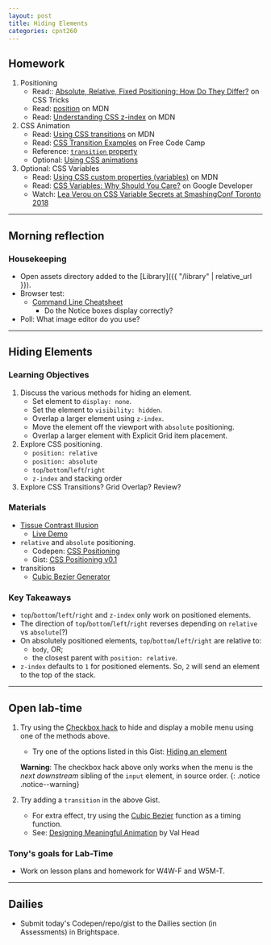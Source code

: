 ```yaml
---
layout: post
title: Hiding Elements
categories: cpnt260
---
```


## Homework
1. Positioning
    - Read:: [Absolute, Relative, Fixed Positioning: How Do They Differ?](https://css-tricks.com/absolute-relative-fixed-positioining-how-do-they-differ/) on CSS Tricks
    - Read: [position](https://developer.mozilla.org/en-US/docs/Web/CSS/position) on MDN
    - Read: [Understanding CSS z-index](https://developer.mozilla.org/en-US/docs/Web/CSS/CSS_Positioning/Understanding_z_index) on MDN
2. CSS Animation
    - Read: [Using CSS transitions](https://developer.mozilla.org/en-US/docs/Web/CSS/CSS_Transitions/Using_CSS_transitions) on MDN
    - Read: [CSS Transition Examples](https://www.freecodecamp.org/news/css-transition-examples/) on Free Code Camp
    - Reference: [`transition` property](https://developer.mozilla.org/en-US/docs/Web/CSS/transition)
    - Optional: [Using CSS animations](https://developer.mozilla.org/en-US/docs/Web/CSS/CSS_Animations/Using_CSS_animations)
3. Optional: CSS Variables
    - Read: [Using CSS custom properties (variables)](https://developer.mozilla.org/en-US/docs/Web/CSS/Using_CSS_custom_properties) on MDN
    - Read: [CSS Variables: Why Should You Care?](https://developers.google.com/web/updates/2016/02/css-variables-why-should-you-care) on Google Developer
    - Watch: [Lea Verou on CSS Variable Secrets at SmashingConf Toronto 2018](https://vimeo.com/292466625)

---

## Morning reflection
### Housekeeping
- Open assets directory added to the [Library]({{ "/library" | relative_url }}).
- Browser test:
  - [Command Line Cheatsheet](https://sait-wbdv.github.io/winter-2021/cheatsheets/command-line/)
    - Do the Notice boxes display correctly?
- Poll: What image editor do you use?

---

## Hiding Elements
### Learning Objectives
1. Discuss the various methods for hiding an element.
    - Set element to `display: none`.
    - Set the element to `visibility: hidden`.
    - Overlap a larger element using `z-index`.
    - Move the element off the viewport with `absolute` positioning.
    - Overlap a larger element with Explicit Grid item placement.
2. Explore CSS positioning.
    - `position: relative`
    - `position: absolute`
    - `top`/`bottom`/`left`/`right`
    - `z-index` and stacking order
3. Explore CSS Transitions? Grid Overlap? Review?

### Materials
- [Tissue Contrast Illusion](http://browsertherapy.com/challenges/tissue-contrast/)
  - [Live Demo](https://acidtone.github.io/illusions/tissue-contrast/)
- `relative` and `absolute` positioning.
  - Codepen: [CSS Positioning](https://codepen.io/browsertherapy/pen/PobqQjv)
  - Gist: [CSS Positioning v0.1](https://gist.github.com/acidtone/61ae09c7efb6a504010d17199e41510e)
- transitions
  - [Cubic Bezier Generator](https://cubic-bezier.com/)

### Key Takeaways
- `top`/`bottom`/`left`/`right` and `z-index` only work on positioned elements.
- The direction of `top`/`bottom`/`left`/`right` reverses depending on `relative` vs `absolute`(?)
- On absolutely positioned elements, `top`/`bottom`/`left`/`right` are relative to:
  - `body`, OR;
  - the closest parent with `position: relative`.
- `z-index` defaults to `1` for positioned elements. So, `2` will send an element to the top of the stack.

---

## Open lab-time
1. Try using the [Checkbox hack](https://css-tricks.com/the-checkbox-hack/) to hide and display a mobile menu using one of the methods above.
    - Try one of the options listed in this Gist: [Hiding an element](https://gist.github.com/acidtone/61ae09c7efb6a504010d17199e41510e)

    **Warning**: The checkbox hack above only works when the menu is the _next downstream_ sibling of the `input` element, in source order. 
    {: .notice .notice--warning}

2. Try adding a `transition` in the above Gist.
    - For extra effect, try using the [Cubic Bezier](https://cubic-bezier.com/) function as a timing function.
    - See: [Designing Meaningful Animation](https://vimeo.com/250349313) by Val Head

### Tony's goals for Lab-Time
- Work on lesson plans and homework for W4W-F and W5M-T.

---

## Dailies
- Submit today's Codepen/repo/gist to the Dailies section (in Assessments) in Brightspace.